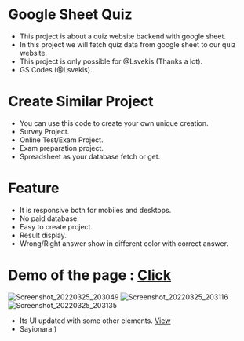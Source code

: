 # Google Sheet Quiz
- This project is about a quiz website backend with google sheet. 
- In this project we will fetch quiz data from google sheet to our quiz website. 
- This project is only possible for @Lsvekis (Thanks a lot). 
- GS Codes (@Lsvekis).

# Create Similar Project
- You can use this code to create your own unique creation.
- Survey Project.
- Online Test/Exam Project.
- Exam preparation project.
- Spreadsheet as your database fetch or get.

# Feature
- It is responsive both for mobiles and desktops.
- No paid database.
- Easy to create project.
- Result display.
- Wrong/Right answer show in different color with correct answer.

# Demo of the page : [Click](https://subhranshuchoudhury.github.io/Google-Sheet-Quiz/)

![Screenshot_20220325_203049](https://user-images.githubusercontent.com/63858190/160146864-db1cb73c-6691-48f3-a447-8f199e260e0d.png)
![Screenshot_20220325_203116](https://user-images.githubusercontent.com/63858190/160146875-88c41f44-f7ff-4b90-9b2e-bd57ac0ee901.png)
![Screenshot_20220325_203135](https://user-images.githubusercontent.com/63858190/160146883-6519e7c6-6666-467b-8b0b-679a9c2fcde3.png)

- Its UI updated with some other elements. [View](https://subhranshuchoudhury.github.io/Google-Sheet-Quiz/)
- Sayionara:)


